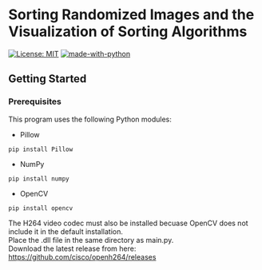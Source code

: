 # Sorting Randomized Images and the Visualization of Sorting Algorithms
[![License: MIT](https://img.shields.io/badge/License-MIT-yellow.svg)](https://opensource.org/licenses/MIT)
[![made-with-python](https://img.shields.io/badge/Made%20with-Python-1f425f.svg)](https://www.python.org/)<br/>

## Getting Started
### Prerequisites
This program uses the following Python modules:

- Pillow
```
pip install Pillow
```

- NumPy
```
pip install numpy
```

- OpenCV
```
pip install opencv
```

The H264 video codec must also be installed becuase OpenCV does not include
it in the default installation. <br/>
Place the .dll file in the same directory as main.py. <br/>
Download the latest release from here: https://github.com/cisco/openh264/releases